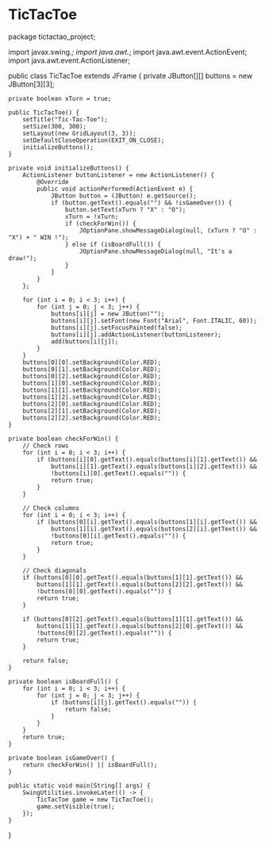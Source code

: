 # TicTacToe
package tictactao_project;

import javax.swing.*;
import java.awt.*;
import java.awt.event.ActionEvent;
import java.awt.event.ActionListener;

public class TicTacToe extends JFrame {
    private JButton[][] buttons = new JButton[3][3];
     
      
    private boolean xTurn = true;

    public TicTacToe() {
        setTitle("Tic-Tac-Toe");
        setSize(300, 300);
        setLayout(new GridLayout(3, 3));
        setDefaultCloseOperation(EXIT_ON_CLOSE);
        initializeButtons();
    }

    private void initializeButtons() {
        ActionListener buttonListener = new ActionListener() {
            @Override
            public void actionPerformed(ActionEvent e) {
                JButton button = (JButton) e.getSource();
                if (button.getText().equals("") && !isGameOver()) {
                    button.setText(xTurn ? "X" : "O");
                    xTurn = !xTurn;
                    if (checkForWin()) {
                        JOptionPane.showMessageDialog(null, (xTurn ? "O" : "X") + " WIN !");
                    } else if (isBoardFull()) {
                        JOptionPane.showMessageDialog(null, "It's a draw!");
                    }
                }
            }
        };

        for (int i = 0; i < 3; i++) {
            for (int j = 0; j < 3; j++) {
                buttons[i][j] = new JButton("");
                buttons[i][j].setFont(new Font("Arial", Font.ITALIC, 60));
                buttons[i][j].setFocusPainted(false);
                buttons[i][j].addActionListener(buttonListener);
                add(buttons[i][j]);
            }
        }
        buttons[0][0].setBackground(Color.RED);
        buttons[0][1].setBackground(Color.RED);
        buttons[0][2].setBackground(Color.RED);
        buttons[1][0].setBackground(Color.RED);
        buttons[1][1].setBackground(Color.RED);
        buttons[1][2].setBackground(Color.RED);
        buttons[2][0].setBackground(Color.RED);
        buttons[2][1].setBackground(Color.RED);
        buttons[2][2].setBackground(Color.RED);
    }

    private boolean checkForWin() {
        // Check rows
        for (int i = 0; i < 3; i++) {
            if (buttons[i][0].getText().equals(buttons[i][1].getText()) &&
                buttons[i][1].getText().equals(buttons[i][2].getText()) &&
                !buttons[i][0].getText().equals("")) {
                return true;
            }
        }

        // Check columns
        for (int i = 0; i < 3; i++) {
            if (buttons[0][i].getText().equals(buttons[1][i].getText()) &&
                buttons[1][i].getText().equals(buttons[2][i].getText()) &&
                !buttons[0][i].getText().equals("")) {
                return true;
            }
        }

        // Check diagonals
        if (buttons[0][0].getText().equals(buttons[1][1].getText()) &&
            buttons[1][1].getText().equals(buttons[2][2].getText()) &&
            !buttons[0][0].getText().equals("")) {
            return true;
        }

        if (buttons[0][2].getText().equals(buttons[1][1].getText()) &&
            buttons[1][1].getText().equals(buttons[2][0].getText()) &&
            !buttons[0][2].getText().equals("")) {
            return true;
        }

        return false;
    }

    private boolean isBoardFull() {
        for (int i = 0; i < 3; i++) {
            for (int j = 0; j < 3; j++) {
                if (buttons[i][j].getText().equals("")) {
                    return false;
                }
            }
        }
        return true;
    }

    private boolean isGameOver() {
        return checkForWin() || isBoardFull();
    }

    public static void main(String[] args) {
        SwingUtilities.invokeLater(() -> {
            TicTacToe game = new TicTacToe();
            game.setVisible(true);
        });
    }
}
